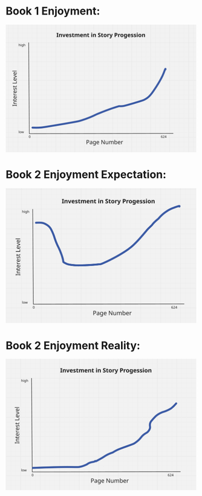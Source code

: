# Book 1 Enjoyment:
![Sword Catcher Investment Progression](./cc/sword-catcher-progression.png)

# Book 2 Enjoyment Expectation:
![Ragpicker King Investment Progession Expectation](./cc/progression-expectation-book-2.png)

# Book 2 Enjoyment Reality:
![Ragpicker King Investment Progression Reality](./cc/book-2-progression-reality.png)